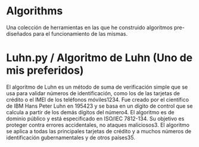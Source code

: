 # Algorithms
Una colección de herramientas en las que he construido algoritmos pre-diseñados para el funcionamiento de las mismas.

# Luhn.py / Algoritmo de Luhn (Uno de mis preferidos)

El algoritmo de Luhn es un método de suma de verificación simple que se usa para validar números de identificación, como los de las tarjetas de crédito o el IMEI de los teléfonos móviles1234. Fue creado por el científico de IBM Hans Peter Luhn en 195423 y se basa en un dígito de control que se calcula a partir de los demás dígitos del número4. El algoritmo es de dominio público y está especificado en ISO/IEC 7812-134. Su objetivo es proteger contra errores accidentales, no ataques maliciosos3. El algoritmo se aplica a todas las principales tarjetas de crédito y a muchos números de identificación gubernamentales y de otros países35.
